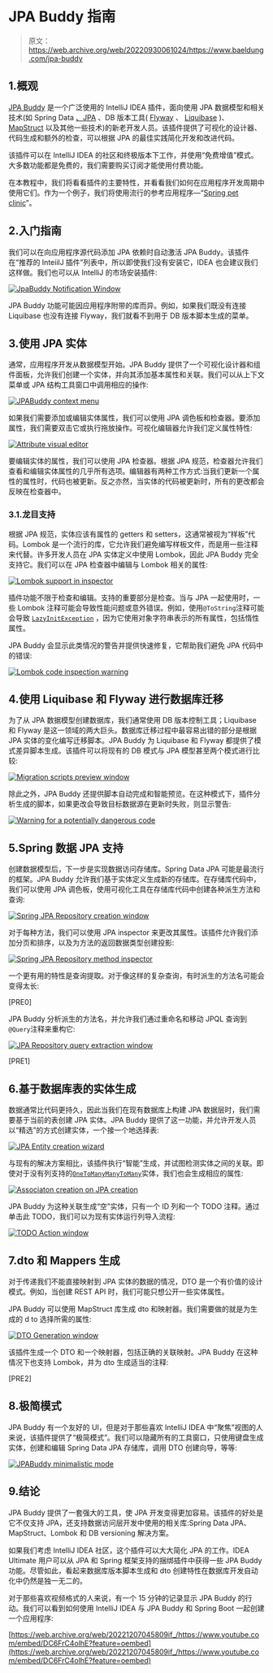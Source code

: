 # JPA Buddy 指南

> 原文：<https://web.archive.org/web/20220930061024/https://www.baeldung.com/jpa-buddy>

## 1.概观

[JPA Buddy](https://web.archive.org/web/20221207045809/https://plugins.jetbrains.com/plugin/15075-jpa-buddy) 是一个广泛使用的 IntelliJ IDEA 插件，面向使用 JPA 数据模型和相关技术(如 Spring Data [、JPA](/web/20221207045809/https://www.baeldung.com/learn-jpa-hibernate) 、DB 版本工具( [Flyway](/web/20221207045809/https://www.baeldung.com/database-migrations-with-flyway) 、 [Liquibase](/web/20221207045809/https://www.baeldung.com/liquibase-refactor-schema-of-java-app) )、 [MapStruct](/web/20221207045809/https://www.baeldung.com/mapstruct) 以及其他一些技术)的新老开发人员。该插件提供了可视化的设计器、代码生成和额外的检查，可以根据 JPA 的最佳实践简化开发和改进代码。

该插件可以在 IntelliJ IDEA 的社区和终极版本下工作，并使用“免费增值”模式。大多数功能都是免费的，我们需要购买订阅才能使用付费功能。

在本教程中，我们将看看插件的主要特性，并看看我们如何在应用程序开发周期中使用它们。作为一个例子，我们将使用流行的参考应用程序—“[Spring pet clinic](https://web.archive.org/web/20221207045809/https://github.com/spring-projects/spring-petclinic)”。

## 2.入门指南

我们可以在向应用程序源代码添加 JPA 依赖时自动激活 JPA Buddy。该插件在“推荐的 InteiilJ 插件”列表中，所以即使我们没有安装它，IDEA 也会建议我们这样做。我们也可以从 IntelliJ 的市场安装插件:

[![JpaBuddy Notification Window](img/e83c818c55406fc32ebf12f608cca4cb.png)](/web/20221207045809/https://www.baeldung.com/wp-content/uploads/2022/04/Picture-1.png)

JPA Buddy 功能可能因应用程序附带的库而异。例如，如果我们既没有连接 Liquibase 也没有连接 Flyway，我们就看不到用于 DB 版本脚本生成的菜单。

## 3.使用 JPA 实体

通常，应用程序开发从数据模型开始。JPA Buddy 提供了一个可视化设计器和组件面板，允许我们创建一个实体，并向其添加基本属性和关联。我们可以从上下文菜单或 JPA 结构工具窗口中调用相应的操作:

[![JPABuddy context menu](img/4fa1b1295b8ae32379a833c305264ff9.png)](/web/20221207045809/https://www.baeldung.com/wp-content/uploads/2022/04/Picture-2.png)

如果我们需要添加或编辑实体属性，我们可以使用 JPA 调色板和检查器。要添加属性，我们需要双击它或执行拖放操作。可视化编辑器允许我们定义属性特性:

[![Attribute visual editor](img/4ceccacb46ed4ab000548d57f53db542.png)](/web/20221207045809/https://www.baeldung.com/wp-content/uploads/2022/04/Picture-3.png)

要编辑实体的属性，我们可以使用 JPA 检查器。根据 JPA 规范，检查器允许我们查看和编辑实体属性的几乎所有选项。编辑器有两种工作方式:当我们更新一个属性的属性时，代码也被更新。反之亦然，当实体的代码被更新时，所有的更改都会反映在检查器中。

### 3.1.龙目支持

根据 JPA 规范，实体应该有属性的 getters 和 setters，这通常被视为“样板”代码。Lombok 是一个流行的库，它允许我们避免编写样板文件，而是用一些注释来代替。许多开发人员在 JPA 实体定义中使用 Lombok，因此 JPA Buddy 完全支持它。我们可以在 JPA 检查器中编辑与 Lombok 相关的属性:

[![Lombok support in inspector](img/3c3d8f2618bb8ef5d89f464ad6c1d6eb.png)](/web/20221207045809/https://www.baeldung.com/wp-content/uploads/2022/04/Picture-4.png)

插件功能不限于检查和编辑。支持的重要部分是检查。当与 JPA 一起使用时，一些 Lombok 注释可能会导致性能问题或意外错误。例如，使用`@ToString`注释可能会导致 [`LazyInitException`](/web/20221207045809/https://www.baeldung.com/hibernate-initialize-proxy-exception) ，因为它使用对象字符串表示的所有属性，包括惰性属性。

JPA Buddy 会显示此类情况的警告并提供快速修复，它帮助我们避免 JPA 代码中的错误:

[![Lombok code inspection warning](img/59501cfedd7826fe6debd79b025b364f.png)](/web/20221207045809/https://www.baeldung.com/wp-content/uploads/2022/04/Picture-5.png)

## 4.使用 Liquibase 和 Flyway 进行数据库迁移

为了从 JPA 数据模型创建数据库，我们通常使用 DB 版本控制工具；Liquibase 和 Flyway 是这一领域的两大巨头。数据库迁移过程中最容易出错的部分是根据 JPA 实体的变化编写迁移脚本。JPA Buddy 为 Liquibase 和 Flyway 都提供了模式差异脚本生成。该插件可以将现有的 DB 模式与 JPA 模型甚至两个模式进行比较:

[![Migration scripts preview window](img/cc9ae971e9a1756baa69e5bdaa208ef4.png)](/web/20221207045809/https://www.baeldung.com/wp-content/uploads/2022/04/Picture-6.png)

除此之外，JPA Buddy 还提供脚本自动完成和智能预览。在这种模式下，插件分析生成的脚本，如果更改会导致目标数据源在更新时失败，则显示警告:

[![Warning for a potentially dangerous code](img/9d18d124dcb49e5e88260fd4e5990d05.png)](/web/20221207045809/https://www.baeldung.com/wp-content/uploads/2022/04/Picture-7.png)

## 5.Spring 数据 JPA 支持

创建数据模型后，下一步是实现数据访问存储库。Spring Data JPA 可能是最流行的框架。JPA Buddy 允许我们基于实体定义生成新的存储库。在存储库代码中，我们可以使用 JPA 调色板，使用可视化工具在存储库代码中创建各种派生方法和查询:

[![Spring JPA Repository creation window](img/2e6265a1128d5af3938399060f9b667e.png)](/web/20221207045809/https://www.baeldung.com/wp-content/uploads/2022/04/Picture-8.png)

对于每种方法，我们可以使用 JPA inspector 来更改其属性。该插件允许我们添加分页和排序，以及为方法的返回数据类型创建投影:

[![Spring JPA Repository method inspector](img/e4c715249f147f9dab8f8883c4b153b9.png)](/web/20221207045809/https://www.baeldung.com/wp-content/uploads/2022/04/Picture-9.png)

一个更有用的特性是查询提取。对于像这样的复杂查询，有时派生的方法名可能会变得太长:

[PRE0]

JPA Buddy 分析派生的方法名，并允许我们通过重命名和移动 JPQL 查询到`@Query`注释来重构它:

[![JPA Repository query extraction window](img/52d3756c259e841c7ac4b33414b7b539.png)](/web/20221207045809/https://www.baeldung.com/wp-content/uploads/2022/04/Picture-10.png)

[PRE1]

## 6.基于数据库表的实体生成

数据通常比代码更持久，因此当我们在现有数据库上构建 JPA 数据层时，我们需要基于当前的表创建 JPA 实体。JPA Buddy 提供了这一功能，并允许开发人员以“精选”的方式创建实体，一个接一个地选择表:

[![JPA Entity creation wizard](img/e8c998eafba8632c2046ab1ac64c6f69.png)](/web/20221207045809/https://www.baeldung.com/wp-content/uploads/2022/04/Picture-11.png)

与现有的解决方案相比，该插件执行“智能”生成，并试图检测实体之间的关联。即使对于没有列支持的[`OneToMany`](/web/20221207045809/https://www.baeldung.com/hibernate-one-to-many)[`ManyToMany`](/web/20221207045809/https://www.baeldung.com/jpa-many-to-many)实体，我们也会生成相应的属性:

[![Associaton creation on JPA creation ](img/76e6c8716079143965f1f66069193d33.png)](/web/20221207045809/https://www.baeldung.com/wp-content/uploads/2022/04/Picture-12.png)

JPA Buddy 为这种关联生成“空”实体，只有一个 ID 列和一个 TODO 注释。通过单击此 TODO，我们可以为现有实体运行列导入流程:

[![TODO Action window](img/9fa13751003e512e07bbff238d51b9dd.png)](/web/20221207045809/https://www.baeldung.com/wp-content/uploads/2022/04/Picture-13.png)

## 7.dto 和 Mappers 生成

对于传递我们不能直接映射到 JPA 实体的数据的情况，DTO 是一个有价值的设计模式。例如，当创建 REST API 时，我们可能只想公开一些实体属性。

JPA Buddy 可以使用 MapStruct 库生成 dto 和映射器。我们需要做的就是为生成的 d to 选择所需的属性:

[![DTO Generation window](img/7a92dea51dcfeeaad1c32861cbca3093.png)](/web/20221207045809/https://www.baeldung.com/wp-content/uploads/2022/04/Picture-14.png)

该插件生成一个 DTO 和一个映射器，包括正确的关联映射。JPA Buddy 在这种情况下也支持 Lombok，并为 dto 生成适当的注释:

[PRE2]

## 8.极简模式

JPA Buddy 有一个友好的 UI，但是对于那些喜欢 IntelliJ IDEA 中“聚焦”视图的人来说，该插件提供了“极简模式”。我们可以隐藏所有的工具窗口，只使用键盘生成实体，创建和编辑 Spring Data JPA 存储库，调用 DTO 创建向导，等等:

[![JPABuddy minimalistic mode](img/a7875ef0a08a1b02c0a2af16ed1bc415.png)](/web/20221207045809/https://www.baeldung.com/wp-content/uploads/2022/04/Picture-15.png)

## 9.结论

JPA Buddy 提供了一套强大的工具，使 JPA 开发变得更加容易。该插件的好处是它不仅支持 JPA，还支持数据访问层开发中使用的相关库:Spring Data JPA、MapStruct、Lombok 和 DB versioning 解决方案。

如果我们考虑 IntelliJ IDEA 社区，这个插件可以大大简化 JPA 的工作。IDEA Ultimate 用户可以从 JPA 和 Spring 框架支持的捆绑插件中获得一些 JPA Buddy 功能。尽管如此，看起来数据库版本脚本生成和 dto 创建特性在数据库开发自动化中仍然是独一无二的。

对于那些喜欢视频格式的人来说，有一个 15 分钟的记录显示 JPA Buddy 的行动。我们可以看到如何使用 IntelliJ IDEA 与 JPA Buddy 和 Spring Boot 一起创建一个应用程序:

[https://web.archive.org/web/20221207045809if_/https://www.youtube.com/embed/DC6FrC4olhE?feature=oembed](https://web.archive.org/web/20221207045809if_/https://www.youtube.com/embed/DC6FrC4olhE?feature=oembed)